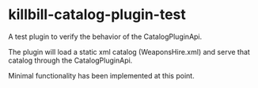 killbill-catalog-plugin-test
================================

A test plugin to verify the behavior of the CatalogPluginApi.

The plugin will load a static xml catalog (WeaponsHire.xml) and serve that catalog through the CatalogPluginApi.

Minimal functionality has been implemented at this point.
